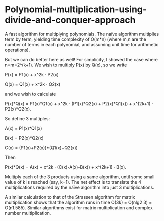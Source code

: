 # Polynomial-multiplication-using-divide-and-conquer-approach
A fast algorithm for multiplying polynomials. The naïve algorithm multiplies term by term, yielding time complexity of O(m*n) (where m,n are the number of terms in each polynomial, and assuming unit time for arithmetic operations).

But we can do better here as well! For simplicity, I showed the case where n=m=2^(k+1). We wish to multiply P(x) by Q(x), so we write

P(x) = P1(x) + x^2k ⋅ P2(x)

Q(x) = Q1(x) + x^2k ⋅ Q2(x)

and we wish to calculate

P(x)*Q(x) = P1(x)*Q1(x) + x^2k ⋅ (P1(x)*Q2(x) + P2(x)*Q1(x)) + x^(2k+1) ⋅ P2(x)*Q2(x).

So define 3 multiples:

A(x) = P1(x)*Q1(x)

B(x) = P2(x)*Q2(x)

C(x) = (P1(x)+P2(x))*(Q1(x)+Q2(x))

Then

P(x)*Q(x) = A(x) + x^2k ⋅ (C(x)-A(x)-B(x)) + x^(2k+1) ⋅ B(x).

Multiply each of the 3 products using a same algorithm, until some small value of k is reached (say, k=1). The net effect is to translate the 4 multiplications required by the naïve algorithm into just 3 multiplications.

A similar calculation to that of the Strassen algorithm for matrix multiplication shows that the algorithm runs in time O(3k) = O(nlg2 3) = O(n1.585).
Similar algorithms exist for matrix multiplication and complex number multiplication.
